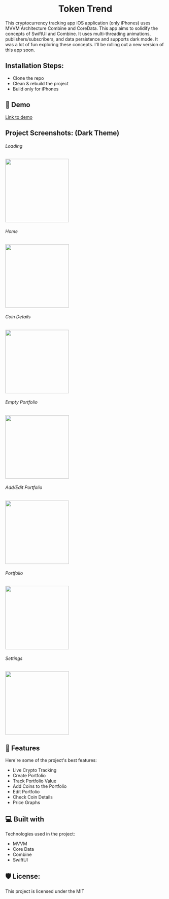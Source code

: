<h1 align="center" id="title">Token Trend</h1>

<p id="description">This cryptocurrency tracking app iOS application (only iPhones) uses MVVM Architecture Combine and CoreData. This app aims to solidify the concepts of SwiftUI and Combine. It uses multi-threading animations, publishers/subscribers, and data persistence and supports dark mode. It was a lot of fun exploring these concepts. I'll be rolling out a new version of this app soon.</p>

<h2>Installation Steps:</h2>

*   Clone the repo
*   Clean & rebuild the project
*   Build only for iPhones

<h2>🚀 Demo</h2>
<a href=https://drive.google.com/file/d/1vp04V0Kot0xvxIw-OATvLRUL4Bwb3oTL/view?usp=drive_link>Link to demo </a>

<h2>Project Screenshots: (Dark Theme)</h2>
<h6>Loading</h6>
<img src="https://github.com/argh15/TokenTrend/blob/master/App%20Screenshots/Loading%20Screen.PNG" width="200"/>
<h6>Home</h6>
<img src="https://github.com/argh15/TokenTrend/blob/master/App%20Screenshots/Home%20Screen.PNG" width="200"/>
<h6>Coin Details</h6>
<img src="https://github.com/argh15/TokenTrend/blob/master/App%20Screenshots/Coin%20Details%20Screen.PNG" width="200"/>
<h6>Empty Portfolio</h6>
<img src="https://github.com/argh15/TokenTrend/blob/master/App%20Screenshots/Empty%20Portfolio%20Screen.PNG" width="200"/>
<h6>Add/Edit Portfolio</h6>
<img src="https://github.com/argh15/TokenTrend/blob/master/App%20Screenshots/Add%3AEdit%20Portfolio%20Screen.PNG" width="200"/>
<h6>Portfolio</h6>
<img src="https://github.com/argh15/TokenTrend/blob/master/App%20Screenshots/Portfolio%20Screen.PNG" width="200"/>
<h6>Settings</h6>
<img src="https://github.com/argh15/TokenTrend/blob/master/App%20Screenshots/Settings%20Screen.PNG" width="200"/>
  
<h2>🧐 Features</h2>

Here're some of the project's best features:

*   Live Crypto Tracking
*   Create Portfolio
*   Track Portfolio Value
*   Add Coins to the Portfolio
*   Edit Portfolio
*   Check Coin Details
*   Price Graphs
  
<h2>💻 Built with</h2>

Technologies used in the project:

*   MVVM
*   Core Data
*   Combine
*   SwiftUI

<h2>🛡️ License:</h2>

This project is licensed under the MIT
